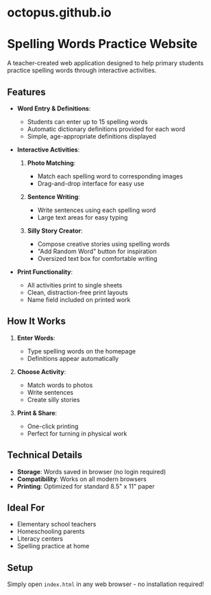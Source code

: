 # octopus.github.io
# Spelling Words Practice Website

A teacher-created web application designed to help primary students practice spelling words through interactive activities.

## Features

- **Word Entry & Definitions**:
  - Students can enter up to 15 spelling words
  - Automatic dictionary definitions provided for each word
  - Simple, age-appropriate definitions displayed

- **Interactive Activities**:
  1. **Photo Matching**:
     - Match each spelling word to corresponding images
     - Drag-and-drop interface for easy use

  2. **Sentence Writing**:
     - Write sentences using each spelling word
     - Large text areas for easy typing

  3. **Silly Story Creator**:
     - Compose creative stories using spelling words
     - "Add Random Word" button for inspiration
     - Oversized text box for comfortable writing

- **Print Functionality**:
  - All activities print to single sheets
  - Clean, distraction-free print layouts
  - Name field included on printed work

## How It Works

1. **Enter Words**:
   - Type spelling words on the homepage
   - Definitions appear automatically

2. **Choose Activity**:
   - Match words to photos
   - Write sentences
   - Create silly stories

3. **Print & Share**:
   - One-click printing
   - Perfect for turning in physical work

## Technical Details

- **Storage**: Words saved in browser (no login required)
- **Compatibility**: Works on all modern browsers
- **Printing**: Optimized for standard 8.5" x 11" paper

## Ideal For

- Elementary school teachers
- Homeschooling parents
- Literacy centers
- Spelling practice at home

## Setup

Simply open `index.html` in any web browser - no installation required!
